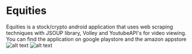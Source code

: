 # Equities
Equities is a stock/crypto android application that uses web scraping techniques with JSOUP library, Volley and YoutubeAPI's for video viewing.
<br>
You can find the application on google playstore and the amazon appstore
<br>
![alt text](https://github.com/Juliansmulian/Aequities/blob/master/app/src/main/res/drawable/banner_ae.png?raw=true)
![alt text](https://github.com/Juliansmulian/Aequities/blob/master/app/src/main/res/drawable/test_image.png?raw=true)
